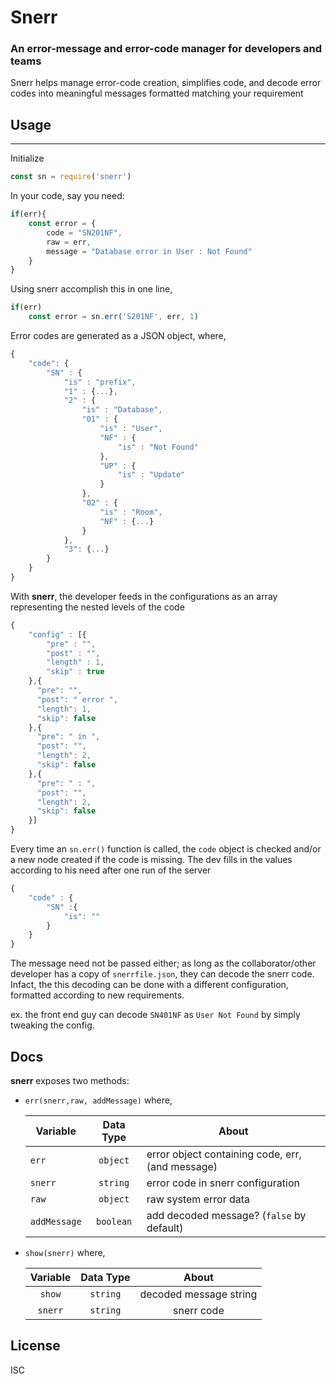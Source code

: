 Snerr
=====
### An error-message and error-code manager for developers and teams 

Snerr helps manage error-code creation, simplifies code, and decode error codes into meaningful messages formatted matching your requirement    

## Usage
----

Initialize 

```javascript
const sn = require('snerr')
```
In your code, say you need:
```javascript
if(err){
    const error = {
        code = "SN201NF",
        raw = err,
        message = "Database error in User : Not Found"
    }
}
```
Using snerr accomplish this in one line, 
```javascript
if(err)
    const error = sn.err('S201NF', err, 1)
```
Error codes are generated as a JSON object, where, 
```javascript
{
    "code": {
        "SN" : {
            "is" : "prefix",
            "1" : {...},
            "2" : {
                "is" : "Database",
                "01" : {
                    "is" : "User",
                    "NF" : {
                        "is" : "Not Found"
                    },
                    "UP" : {
                        "is" : "Update"
                    }
                },
                "02" : {
                    "is" : "Room",
                    "NF" : {...}
                }
            },
            "3": {...}
        }       
    }
}
```
With **snerr**, the developer feeds in the configurations as an array representing the nested levels of the code

```javascript
{
    "config" : [{
        "pre" : "",
        "post" : "",
        "length" : 1,
        "skip" : true
    },{
      "pre": "",
      "post": " error ",
      "length": 1,
      "skip": false
    },{
      "pre": " in ",
      "post": "",
      "length": 2,
      "skip": false
    },{
      "pre": " : ",
      "post": "",
      "length": 2,
      "skip": false
    }]
}
```
Every time an `sn.err()` function is called, the `code` object is checked and/or a new node created if the code is missing. The dev fills in the values according to his need after one run of the server

```javascript
{
    "code" : {
        "SN" :{
            "is": ""
        }
    }
}
```
The message need not be passed either; as long as the collaborator/other developer has a copy of `snerrfile.json`, they can decode the snerr code. Infact, the this decoding can be done with a different configuration, formatted according to new requirements.

ex. the front end guy can decode `SN401NF` as `User Not Found` by simply tweaking the config.

## Docs

**snerr** exposes two methods: 

* `err(snerr,raw, addMessage)` where,

    | Variable    | Data Type | About                                            |
    | ------------|:---------:|--------------------------------------------------|
    | `err`       | `object`  | error object containing code, err, (and message) |
    | `snerr`     | `string`  | error code in snerr configuration                |
    | `raw`       | `object`  | raw system error data                            |
    | `addMessage`| `boolean` | add decoded message? (`false` by default)        |

* `show(snerr)` where,

    | Variable  | Data Type | About                  |
    |:---------:|:---------:|:----------------------:|
    | `show`    | `string`  | decoded message string |
    | `snerr`   | `string`  | snerr code             |

## License 

ISC


